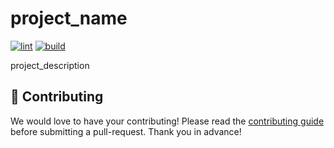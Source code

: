 # project_name

[![lint](https://github.com/github_username/project_name/actions/workflows/lint.yml/badge.svg)](https://github.com/github_username/project_name/actions/workflows/lint.yml)
[![build](https://github.com/github_username/project_name/actions/workflows/build.yml/badge.svg)](https://github.com/github_username/project_name/actions/workflows/build.yml)

project_description

## 🙌 Contributing

We would love to have your contributing! Please read the [contributing guide](CONTRIBUTING.md) before submitting a pull-request. Thank you in advance!
